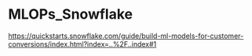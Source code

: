 # MLOPs_Snowflake

https://quickstarts.snowflake.com/guide/build-ml-models-for-customer-conversions/index.html?index=..%2F..index#1 
